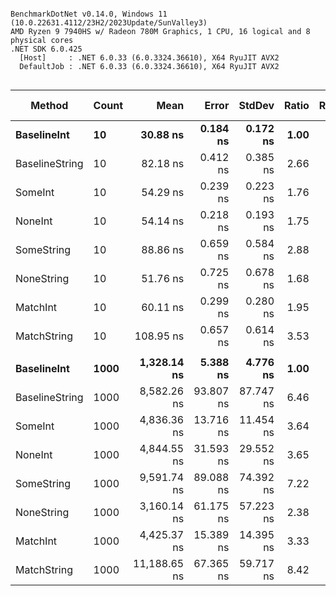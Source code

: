 ```

BenchmarkDotNet v0.14.0, Windows 11 (10.0.22631.4112/23H2/2023Update/SunValley3)
AMD Ryzen 9 7940HS w/ Radeon 780M Graphics, 1 CPU, 16 logical and 8 physical cores
.NET SDK 6.0.425
  [Host]     : .NET 6.0.33 (6.0.3324.36610), X64 RyuJIT AVX2
  DefaultJob : .NET 6.0.33 (6.0.3324.36610), X64 RyuJIT AVX2


```
| Method         | Count | Mean         | Error     | StdDev    | Ratio | RatioSD | Gen0   | Gen1   | Allocated | Alloc Ratio |
|--------------- |------ |-------------:|----------:|----------:|------:|--------:|-------:|-------:|----------:|------------:|
| **BaselineInt**    | **10**    |     **30.88 ns** |  **0.184 ns** |  **0.172 ns** |  **1.00** |    **0.01** | **0.0134** |      **-** |     **112 B** |        **1.00** |
| BaselineString | 10    |     82.18 ns |  0.412 ns |  0.385 ns |  2.66 |    0.02 | 0.0372 |      - |     312 B |        2.79 |
| SomeInt        | 10    |     54.29 ns |  0.239 ns |  0.223 ns |  1.76 |    0.01 | 0.0181 |      - |     152 B |        1.36 |
| NoneInt        | 10    |     54.14 ns |  0.218 ns |  0.193 ns |  1.75 |    0.01 | 0.0181 |      - |     152 B |        1.36 |
| SomeString     | 10    |     88.86 ns |  0.659 ns |  0.584 ns |  2.88 |    0.02 | 0.0478 |      - |     400 B |        3.57 |
| NoneString     | 10    |     51.76 ns |  0.725 ns |  0.678 ns |  1.68 |    0.02 | 0.0287 |      - |     240 B |        2.14 |
| MatchInt       | 10    |     60.11 ns |  0.299 ns |  0.280 ns |  1.95 |    0.01 | 0.0134 |      - |     112 B |        1.00 |
| MatchString    | 10    |    108.95 ns |  0.657 ns |  0.614 ns |  3.53 |    0.03 | 0.0372 |      - |     312 B |        2.79 |
|                |       |              |           |           |       |         |        |        |           |             |
| **BaselineInt**    | **1000**  |  **1,328.14 ns** |  **5.388 ns** |  **4.776 ns** |  **1.00** |    **0.00** | **0.4864** |      **-** |    **4072 B** |        **1.00** |
| BaselineString | 1000  |  8,582.26 ns | 93.807 ns | 87.747 ns |  6.46 |    0.07 | 4.7607 | 0.6256 |   39912 B |        9.80 |
| SomeInt        | 1000  |  4,836.36 ns | 13.716 ns | 11.454 ns |  3.64 |    0.02 | 0.9613 |      - |    8072 B |        1.98 |
| NoneInt        | 1000  |  4,844.55 ns | 31.593 ns | 29.552 ns |  3.65 |    0.02 | 0.9613 |      - |    8072 B |        1.98 |
| SomeString     | 1000  |  9,591.74 ns | 89.088 ns | 74.392 ns |  7.22 |    0.06 | 5.7220 | 0.8087 |   47920 B |       11.77 |
| NoneString     | 1000  |  3,160.14 ns | 61.175 ns | 57.223 ns |  2.38 |    0.04 | 1.9188 |      - |   16080 B |        3.95 |
| MatchInt       | 1000  |  4,425.37 ns | 15.389 ns | 14.395 ns |  3.33 |    0.02 | 0.4807 |      - |    4072 B |        1.00 |
| MatchString    | 1000  | 11,188.65 ns | 67.365 ns | 59.717 ns |  8.42 |    0.05 | 4.7607 | 0.6104 |   39912 B |        9.80 |
